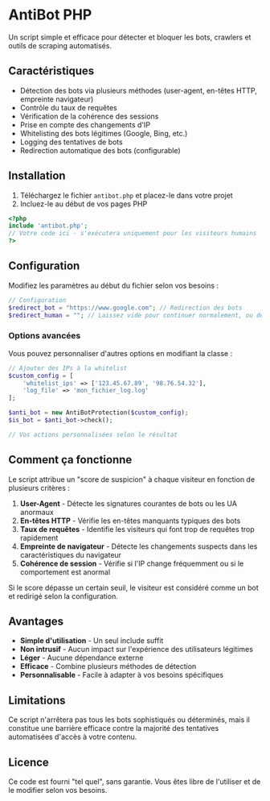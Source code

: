 # AntiBot PHP

Un script simple et efficace pour détecter et bloquer les bots, crawlers et outils de scraping automatisés.

## Caractéristiques

- Détection des bots via plusieurs méthodes (user-agent, en-têtes HTTP, empreinte navigateur)
- Contrôle du taux de requêtes
- Vérification de la cohérence des sessions
- Prise en compte des changements d'IP
- Whitelisting des bots légitimes (Google, Bing, etc.)
- Logging des tentatives de bots
- Redirection automatique des bots (configurable)

## Installation

1. Téléchargez le fichier `antibot.php` et placez-le dans votre projet
2. Incluez-le au début de vos pages PHP

```php
<?php
include 'antibot.php';
// Votre code ici - s'exécutera uniquement pour les visiteurs humains
?>
```

## Configuration

Modifiez les paramètres au début du fichier selon vos besoins :

```php
// Configuration
$redirect_bot = "https://www.google.com"; // Redirection des bots
$redirect_human = ""; // Laissez vide pour continuer normalement, ou définissez URL
```

### Options avancées

Vous pouvez personnaliser d'autres options en modifiant la classe :

```php
// Ajouter des IPs à la whitelist
$custom_config = [
    'whitelist_ips' => ['123.45.67.89', '98.76.54.32'],
    'log_file' => 'mon_fichier_log.log'
];

$anti_bot = new AntiBotProtection($custom_config);
$is_bot = $anti_bot->check();

// Vos actions personnalisées selon le résultat
```

## Comment ça fonctionne

Le script attribue un "score de suspicion" à chaque visiteur en fonction de plusieurs critères :

1. **User-Agent** - Détecte les signatures courantes de bots ou les UA anormaux
2. **En-têtes HTTP** - Vérifie les en-têtes manquants typiques des bots
3. **Taux de requêtes** - Identifie les visiteurs qui font trop de requêtes trop rapidement
4. **Empreinte de navigateur** - Détecte les changements suspects dans les caractéristiques du navigateur
5. **Cohérence de session** - Vérifie si l'IP change fréquemment ou si le comportement est anormal

Si le score dépasse un certain seuil, le visiteur est considéré comme un bot et redirigé selon la configuration.

## Avantages

- **Simple d'utilisation** - Un seul include suffit
- **Non intrusif** - Aucun impact sur l'expérience des utilisateurs légitimes
- **Léger** - Aucune dépendance externe
- **Efficace** - Combine plusieurs méthodes de détection
- **Personnalisable** - Facile à adapter à vos besoins spécifiques

## Limitations

Ce script n'arrêtera pas tous les bots sophistiqués ou déterminés, mais il constitue une barrière efficace contre la majorité des tentatives automatisées d'accès à votre contenu.

## Licence

Ce code est fourni "tel quel", sans garantie. Vous êtes libre de l'utiliser et de le modifier selon vos besoins.

